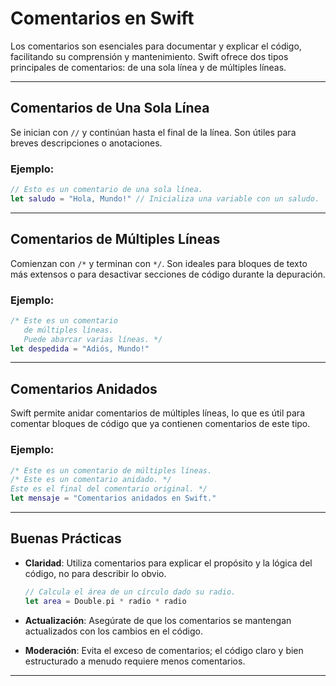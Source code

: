 # Comentarios en Swift

Los comentarios son esenciales para documentar y explicar el código, facilitando su comprensión y mantenimiento. Swift ofrece dos tipos principales de comentarios: de una sola línea y de múltiples líneas.

---

## Comentarios de Una Sola Línea

Se inician con `//` y continúan hasta el final de la línea. Son útiles para breves descripciones o anotaciones.

### Ejemplo:

```swift
// Esto es un comentario de una sola línea.
let saludo = "Hola, Mundo!" // Inicializa una variable con un saludo.
```

---

## Comentarios de Múltiples Líneas

Comienzan con `/*` y terminan con `*/`. Son ideales para bloques de texto más extensos o para desactivar secciones de código durante la depuración.

### Ejemplo:

```swift
/* Este es un comentario
   de múltiples líneas.
   Puede abarcar varias líneas. */
let despedida = "Adiós, Mundo!"
```

---

## Comentarios Anidados

Swift permite anidar comentarios de múltiples líneas, lo que es útil para comentar bloques de código que ya contienen comentarios de este tipo.

### Ejemplo:

```swift
/* Este es un comentario de múltiples líneas.
/* Este es un comentario anidado. */
Este es el final del comentario original. */
let mensaje = "Comentarios anidados en Swift."
```

---

## Buenas Prácticas

- **Claridad**: Utiliza comentarios para explicar el propósito y la lógica del código, no para describir lo obvio.

    ```swift
    // Calcula el área de un círculo dado su radio.
    let area = Double.pi * radio * radio
    ```

- **Actualización**: Asegúrate de que los comentarios se mantengan actualizados con los cambios en el código.
- **Moderación**: Evita el exceso de comentarios; el código claro y bien estructurado a menudo requiere menos comentarios.

---

